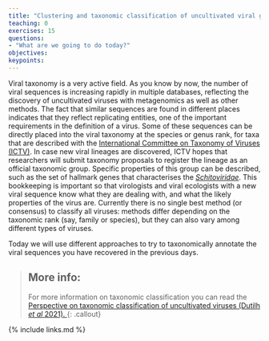 ```yaml
---
title: "Clustering and taxonomic classification of uncultivated viral genomes"
teaching: 0
exercises: 15
questions:
- "What are we going to do today?"
objectives:
keypoints:
---
```

Viral taxonomy is a very active field. As you know by now, the number of viral sequences is increasing rapidly in multiple databases, reflecting the discovery of uncultivated viruses with metagenomics as well as other methods. The fact that similar sequences are found in different places indicates that they reflect replicating entities, one of the important requirements in the definition of a virus. Some of these sequences can be directly placed into the viral taxonomy at the species or genus rank, for taxa that are described with the [International Committee on Taxonomy of Viruses (ICTV)](https://talk.ictvonline.org/). In case new viral lineages are discovered, ICTV hopes that researchers will submit taxonomy proposals to register the lineage as an official taxonomic group. Specific properties of this group can be described, such as the set of hallmark genes that characterises the [*Schitoviridae*](https://pubmed.ncbi.nlm.nih.gov/33008130/). This bookkeeping is important so that virologists and viral ecologists with a new viral sequence know what they are dealing with, and what the likely properties of the virus are. Currently there is no single best method (or consensus) to classify all viruses: methods differ depending on the taxonomic rank (say, family or species), but they can also vary among different types of viruses.

Today we will use different approaches to try to taxonomically annotate the viral sequences you have recovered in the previous days.

> ## More info:
>For more information on taxonomic classification you can read the [Perspective on taxonomic classification of uncultivated viruses (Dutilh *et al* 2021). ](https://www.sciencedirect.com/science/article/pii/S1879625721001334)
{: .callout}


{% include links.md %}

